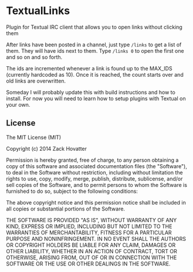 # TextualLinks

Plugin for Textual IRC client that allows you to open links without clicking them

After links have been posted in a channel, just type `/links` to get a list
of them. They will have ids next to them. Type `/links 0` to open the first
one and so on and so forth.

The ids are incremented whenever a link is found up to the MAX_IDS (currently
hardcoded as 10). Once it is reached, the count starts over and old links are
overwritten.

Someday I will probably update this with build instructions and how to install.
For now you will need to learn how to setup plugins with Textual on your own.

## License

The MIT License (MIT)

Copyright (c) 2014 Zack Hovatter

Permission is hereby granted, free of charge, to any person obtaining a
copy
of this software and associated documentation files (the "Software"), to
deal
in the Software without restriction, including without limitation the
rights
to use, copy, modify, merge, publish, distribute, sublicense, and/or sell
copies of the Software, and to permit persons to whom the Software is
furnished to do so, subject to the following conditions:

The above copyright notice and this permission notice shall be included in
all copies or substantial portions of the Software.

THE SOFTWARE IS PROVIDED "AS IS", WITHOUT WARRANTY OF ANY KIND, EXPRESS OR
IMPLIED, INCLUDING BUT NOT LIMITED TO THE WARRANTIES OF MERCHANTABILITY,
FITNESS FOR A PARTICULAR PURPOSE AND NONINFRINGEMENT. IN NO EVENT SHALL THE
AUTHORS OR COPYRIGHT HOLDERS BE LIABLE FOR ANY CLAIM, DAMAGES OR OTHER
LIABILITY, WHETHER IN AN ACTION OF CONTRACT, TORT OR OTHERWISE, ARISING
FROM,
OUT OF OR IN CONNECTION WITH THE SOFTWARE OR THE USE OR OTHER DEALINGS IN
THE SOFTWARE.
